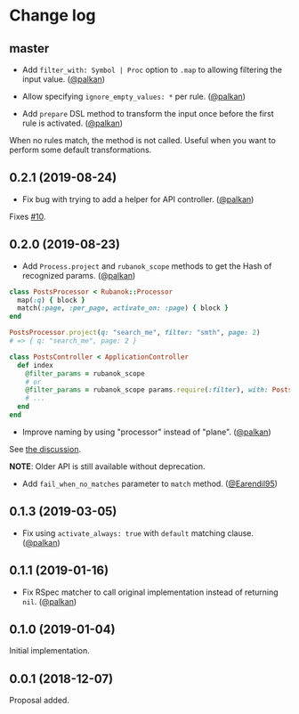 # Change log

## master

- Add `filter_with: Symbol | Proc` option to `.map` to allowing filtering the input value. ([@palkan][])

- Allow specifying `ignore_empty_values: *` per rule. ([@palkan][])

- Add `prepare` DSL method to transform the input once before the first rule is activated. ([@palkan][])

When no rules match, the method is not called.
Useful when you want to perform some default transformations.

## 0.2.1 (2019-08-24)

- Fix bug with trying to add a helper for API controller. ([@palkan][])

Fixes [#10](https://github.com/palkan/rubanok/issues/10).

## 0.2.0 (2019-08-23)

- Add `Process.project` and `rubanok_scope` methods to get the Hash of recognized params. ([@palkan][])

```ruby
class PostsProcessor < Rubanok::Processor
  map(:q) { block }
  match(:page, :per_page, activate_on: :page) { block }
end

PostsProcessor.project(q: "search_me", filter: "smth", page: 2)
# => { q: "search_me", page: 2 }

class PostsController < ApplicationController
  def index
    @filter_params = rubanok_scope
    # or
    @filter_params = rubanok_scope params.require(:filter), with: PostsProcessor
    # ...
  end
end
```

- Improve naming by using "processor" instead of "plane". ([@palkan][])

See [the discussion](https://github.com/palkan/rubanok/issues/3).

**NOTE**: Older API is still available without deprecation.

- Add `fail_when_no_matches` parameter to `match` method. ([@Earendil95][])

## 0.1.3 (2019-03-05)

- Fix using `activate_always: true` with `default` matching clause. ([@palkan][])

## 0.1.1 (2019-01-16)

- Fix RSpec matcher to call original implementation instead of returning `nil`. ([@palkan][])

## 0.1.0 (2019-01-04)

Initial implementation.

## 0.0.1 (2018-12-07)

Proposal added.

[@palkan]: https://github.com/palkan
[@Earendil95]: https://github.com/Earendil95
